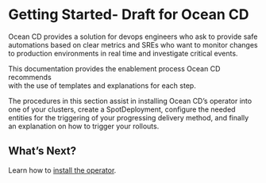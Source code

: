 # Getting Started- Draft for Ocean CD

Ocean CD provides a solution for devops engineers who ask to provide safe automations based on clear metrics and SREs who want to monitor changes to production environments in real time and investigate critical events.  

This documentation provides the enablement process Ocean CD recommends  
with the use of templates and explanations for each step.

The procedures in this section assist in installing Ocean CD’s operator into one of your clusters, create a SpotDeployment, configure the needed entities for the triggering of your progressing delivery method, and finally an explanation on how to trigger your rollouts.  

## What’s Next?

Learn how to [install the operator](ocean-cd/getting-started/install-operator-using-API-or-helm).
